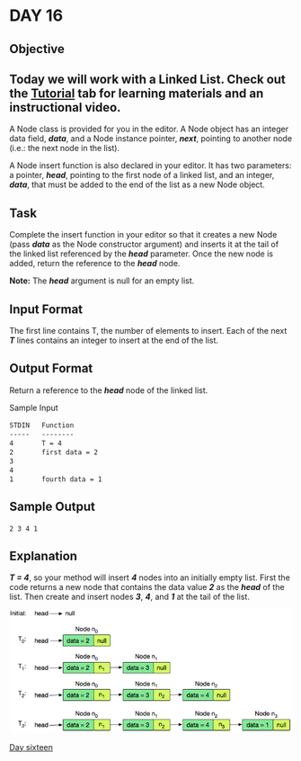 # DAY 16
## Objective
Today we will work with a Linked List. Check out the 
[Tutorial](https://www.hackerrank.com/challenges/30-linked-list/tutorial) tab for learning materials and an 
instructional video.
-----
A Node class is provided for you in the editor. A Node object has an integer data field, _**data**_, and a Node instance
pointer, _**next**_, pointing to another node (i.e.: the next node in the list).

A Node insert function is also declared in your editor. It has two parameters: a pointer, _**head**_, pointing to the 
first node of a linked list, and an integer, _**data**_, that must be added to the end of the list as a new Node object.

## Task
Complete the insert function in your editor so that it creates a new Node (pass _**data**_ as the Node constructor 
argument) and inserts it at the tail of the linked list referenced by the _**head**_ parameter. Once the new node is
added, return the reference to the _**head**_ node.

**Note:** The _**head**_ argument is null for an empty list.

## Input Format

The first line contains T, the number of elements to insert.
Each of the next _**T**_ lines contains an integer to insert at the end of the list.

## Output Format

Return a reference to the _**head**_ node of the linked list.

Sample Input
````
STDIN   Function
-----   --------
4       T = 4
2       first data = 2
3
4
1       fourth data = 1
````

## Sample Output
````
2 3 4 1
````

## Explanation

_**T = 4**_, so your method will insert _**4**_ nodes into an initially empty list.
First the code returns a new node that contains the data value _**2**_ as the _**head**_ of the list. Then create and 
insert nodes _**3**_, _**4**_, and _**1**_ at the tail of the list.

![Linked list explanation](../imgs/test_day_16_b.PNG)

[Day sixteen](https://www.hackerrank.com/challenges/30-linked-list/problem?isFullScreen=true)